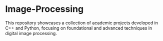 # Image-Processing
This repository showcases a collection of academic projects developed in C++ and Python, focusing on foundational and advanced techniques in digital image processing.
